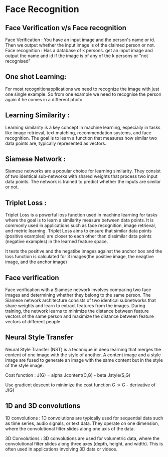# Face Recognition

## Face Verification v/s Face recognition
Face Verification : You have an input image and the person's name or id. Then we output whether the input image is of the claimed person or not.
Face recognition : Has a database of k persons. get an input image and output the name and id if the image is of any of the k persons or "not recognised"

## One shot Learning: 
For most recognitionapplications we need to recognize the image with just one single example. So from one example we need to recognise the person again if he comes in a different photo. 

## Learning Similarity :
Learning similarity is a key concept in machine learning, especially in tasks like image retrieval, text matching, recommendation systems, and face recognition. The goal is to learn a function that measures how similar two data points are, typically represented as vectors.

## Siamese Network :
Siamese networks are a popular choice for learning similarity. They consist of two identical sub-networks with shared weights that process two input data points. The network is trained to predict whether the inputs are similar or not.

## Triplet Loss : 
Triplet Loss is a powerful loss function used in machine learning for tasks where the goal is to learn a similarity measure between data points. It is commonly used in applications such as face recognition, image retrieval, and metric learning. Triplet Loss aims to ensure that similar data points (positive examples) are closer to each other than dissimilar data points (negative examples) in the learned feature space.

It tests the positive and the negatibe images against the anchor box and the loss function is calculated for 3 images(the positive image, the neagtive image, and the anchor image)

## Face verification
Face verification with a Siamese network involves comparing two face images and determining whether they belong to the same person. The Siamese network architecture consists of two identical subnetworks that share weights and learn to extract features from the images. During training, the network learns to minimize the distance between feature vectors of the same person and maximize the distance between feature vectors of different people.

## Neural Style Transfer
Neural Style Transfer (NST) is a technique in deep learning that merges the content of one image with the style of another.
A content image and a style image are fused to generate an image with the same content but in the style of the style image. 

Cost function : J(G) = alpha Jcontent(C,G) - beta Jstyle(S,G)

Use gradient descent to minimize the cost function 
G := G - derivative of J(G)

## 1D and 3D convolutions
1D convolutions :
1D convolutions are typically used for sequential data such as time series, audio signals, or text data. They operate on one dimension, where the convolutional filter slides along one axis of the data.

3D Convolutions :
3D convolutions are used for volumetric data, where the convolutional filter slides along three axes (depth, height, and width). This is often used in applications involving 3D data or videos.
